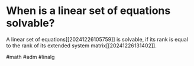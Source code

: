 # When is a linear set of equations solvable? 
A linear set of equations[[20241226105759]] is solvable, if its rank is equal to the rank of its extended system matrix[[20241226131402]].

#math #adm #linalg